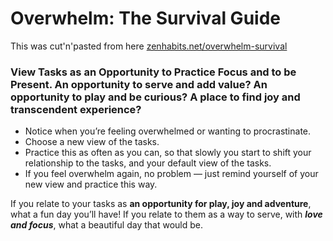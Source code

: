 # Overwhelm: The Survival Guide

This was cut'n'pasted from here [zenhabits.net/overwhelm-survival](https://zenhabits.net/overwhelm-survival/)

### View Tasks as an Opportunity to Practice Focus and to be Present. An opportunity to serve and add value? An opportunity to play and be curious? A place to find joy and transcendent experience?

- Notice when you’re feeling overwhelmed or wanting to procrastinate.
- Choose a new view of the tasks.
- Practice this as often as you can, so that slowly you start to shift your relationship to the tasks, and your default view of the tasks.
- If you feel overwhelm again, no problem — just remind yourself of your new view and practice this way.

If you relate to your tasks as **an opportunity for play, joy and adventure**, what a fun day you’ll have! If you relate to them as a way to serve, with **_love and focus_**, what a beautiful day that would be.
